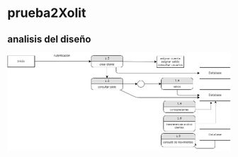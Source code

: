 # prueba2Xolit
## analisis del diseño

![Image text](https://github.com/mdmd0497/prueba2Xolit/blob/master/portal_administrativo.drawio.png)
